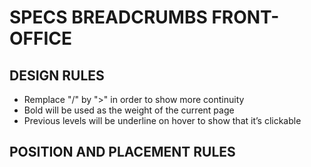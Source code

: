 # SPECS BREADCRUMBS FRONT-OFFICE

## DESIGN RULES
- Remplace "/" by ">" in order to show more continuity
- Bold will be used as the weight of the current page
- Previous levels will be underline on hover to show that it’s clickable

## POSITION AND PLACEMENT RULES
